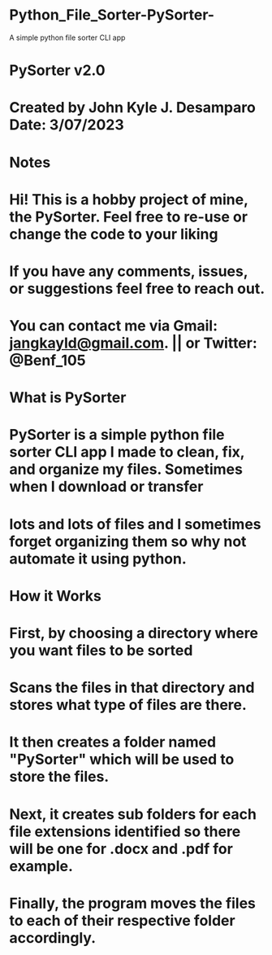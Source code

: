 # Python_File_Sorter-PySorter-
A simple python file sorter CLI app

# PySorter v2.0
# Created by John Kyle J. Desamparo     Date: 3/07/2023

# Notes
# Hi! This is a hobby project of mine, the PySorter. Feel free to re-use or change the code to your liking
# If you have any comments, issues, or suggestions feel free to reach out.
# You can contact me via Gmail: jangkayld@gmail.com. || or Twitter: @Benf_105

# What is PySorter
# PySorter is a simple python file sorter CLI app I made to clean, fix, and organize my files. Sometimes when I download or transfer
# lots and lots of files and I sometimes forget organizing them so why not automate it using python.

# How it Works
# First, by choosing a directory where you want files to be sorted
# Scans the files in that directory and stores what type of files are there.
# It then creates a folder named "PySorter" which will be used to store the files.
# Next, it creates sub folders for each file extensions identified so there will be one for .docx and .pdf for example.
# Finally, the program moves the files to each of their respective folder accordingly.
